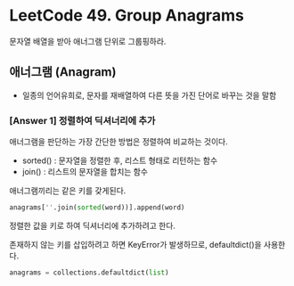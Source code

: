 # LeetCode 49. Group Anagrams
문자열 배열을 받아 애너그램 단위로 그룹핑하라.

## 애너그램 (Anagram)
- 일종의 언어유희로, 문자를 재배열하여 다른 뜻을 가진 단어로 바꾸는 것을 말함


### [Answer 1] 정렬하여 딕셔너리에 추가

애너그램을 판단하는 가장 간단한 방법은 정렬하여 비교하는 것이다.

+ sorted() : 문자열을 정렬한 후,  리스트 형태로 리턴하는 함수
+ join() : 리스트의 문자열을 합치는 함수

애너그램끼리는 같은 키를 갖게된다.

```python
anagrams[''.join(sorted(word))].append(word)
```


정렬한 값을 키로 하여 딕셔너리에 추가하려고 한다.

존재하지 않는 키를 삽입하려고 하면 KeyError가 발생하므로, defaultdict()을 사용한다.

```python
anagrams = collections.defaultdict(list)
```
